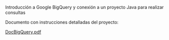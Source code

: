 Introducción a Google BigQuery y conexión a un proyecto Java para realizar consultas

Documento con instrucciones detalladas del proyecto: 

[DocBigQuery.pdf](https://github.com/PADSA-github/Cloud/files/7935518/DocBigQuery.pdf)


